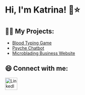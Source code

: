 <h1>Hi, I'm Katrina! 🌱⭐️ <br/></h1>
  
<h2>👩‍💻 My Projects:</h2>

  - [Blood Typing Game](https://github.com/katr1na/Blood-Typing-Game)
  - [Psyche Chatbot](https://github.com/katr1na/psyche_chatbot)
  - [Microblading Business Website](https://github.com/katr1na/microblading_website)

<h2> 😄 Connect with me:</h2>

[<img align="left" alt="LinkedIn" width="40px" src="https://cdn.freebiesupply.com/logos/large/2x/linkedin-icon-logo-png-transparent.png" />][linkedin]

[linkedin]: https://www.linkedin.com/in/katrinango-

<!--

Here are some ideas to get you started:

- 🔭 I’m currently working on ...
- 🌱 I’m currently learning ...
- 👯 I’m looking to collaborate on ...
- 🤔 I’m looking for help with ...
- 💬 Ask me about ...
- 📫 How to reach me: ...
- 😄 Pronouns: ...
- ⚡ Fun fact: ...
-->

